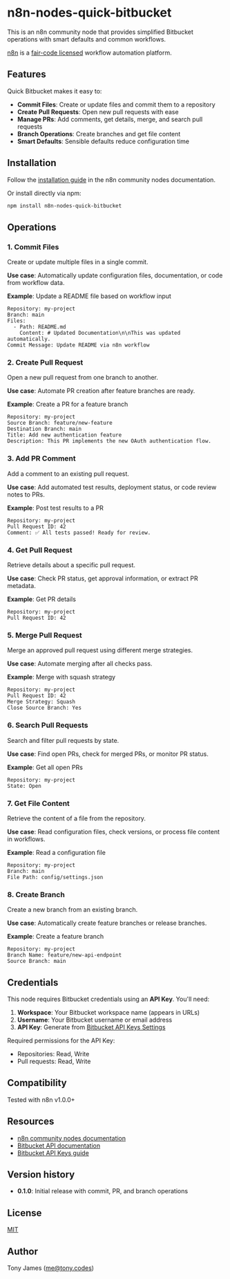 # n8n-nodes-quick-bitbucket

This is an n8n community node that provides simplified Bitbucket operations with smart defaults and common workflows.

[n8n](https://n8n.io/) is a [fair-code licensed](https://docs.n8n.io/reference/license/) workflow automation platform.

## Features

Quick Bitbucket makes it easy to:
- **Commit Files**: Create or update files and commit them to a repository
- **Create Pull Requests**: Open new pull requests with ease
- **Manage PRs**: Add comments, get details, merge, and search pull requests
- **Branch Operations**: Create branches and get file content
- **Smart Defaults**: Sensible defaults reduce configuration time

## Installation

Follow the [installation guide](https://docs.n8n.io/integrations/community-nodes/installation/) in the n8n community nodes documentation.

Or install directly via npm:

```bash
npm install n8n-nodes-quick-bitbucket
```

## Operations

### 1. Commit Files
Create or update multiple files in a single commit.

**Use case**: Automatically update configuration files, documentation, or code from workflow data.

**Example**: Update a README file based on workflow input
```
Repository: my-project
Branch: main
Files:
  - Path: README.md
    Content: # Updated Documentation\n\nThis was updated automatically.
Commit Message: Update README via n8n workflow
```

### 2. Create Pull Request
Open a new pull request from one branch to another.

**Use case**: Automate PR creation after feature branches are ready.

**Example**: Create a PR for a feature branch
```
Repository: my-project
Source Branch: feature/new-feature
Destination Branch: main
Title: Add new authentication feature
Description: This PR implements the new OAuth authentication flow.
```

### 3. Add PR Comment
Add a comment to an existing pull request.

**Use case**: Add automated test results, deployment status, or code review notes to PRs.

**Example**: Post test results to a PR
```
Repository: my-project
Pull Request ID: 42
Comment: ✅ All tests passed! Ready for review.
```

### 4. Get Pull Request
Retrieve details about a specific pull request.

**Use case**: Check PR status, get approval information, or extract PR metadata.

**Example**: Get PR details
```
Repository: my-project
Pull Request ID: 42
```

### 5. Merge Pull Request
Merge an approved pull request using different merge strategies.

**Use case**: Automate merging after all checks pass.

**Example**: Merge with squash strategy
```
Repository: my-project
Pull Request ID: 42
Merge Strategy: Squash
Close Source Branch: Yes
```

### 6. Search Pull Requests
Search and filter pull requests by state.

**Use case**: Find open PRs, check for merged PRs, or monitor PR status.

**Example**: Get all open PRs
```
Repository: my-project
State: Open
```

### 7. Get File Content
Retrieve the content of a file from the repository.

**Use case**: Read configuration files, check versions, or process file content in workflows.

**Example**: Read a configuration file
```
Repository: my-project
Branch: main
File Path: config/settings.json
```

### 8. Create Branch
Create a new branch from an existing branch.

**Use case**: Automatically create feature branches or release branches.

**Example**: Create a feature branch
```
Repository: my-project
Branch Name: feature/new-api-endpoint
Source Branch: main
```

## Credentials

This node requires Bitbucket credentials using an **API Key**. You'll need:

1. **Workspace**: Your Bitbucket workspace name (appears in URLs)
2. **Username**: Your Bitbucket username or email address
3. **API Key**: Generate from [Bitbucket API Keys Settings](https://bitbucket.org/account/settings/api-keys/)

Required permissions for the API Key:
- Repositories: Read, Write
- Pull requests: Read, Write

## Compatibility

Tested with n8n v1.0.0+

## Resources

* [n8n community nodes documentation](https://docs.n8n.io/integrations/community-nodes/)
* [Bitbucket API documentation](https://developer.atlassian.com/cloud/bitbucket/rest/)
* [Bitbucket API Keys guide](https://support.atlassian.com/bitbucket-cloud/docs/api-tokens/)

## Version history

- **0.1.0**: Initial release with commit, PR, and branch operations

## License

[MIT](LICENSE.md)

## Author

Tony James (me@tony.codes)

